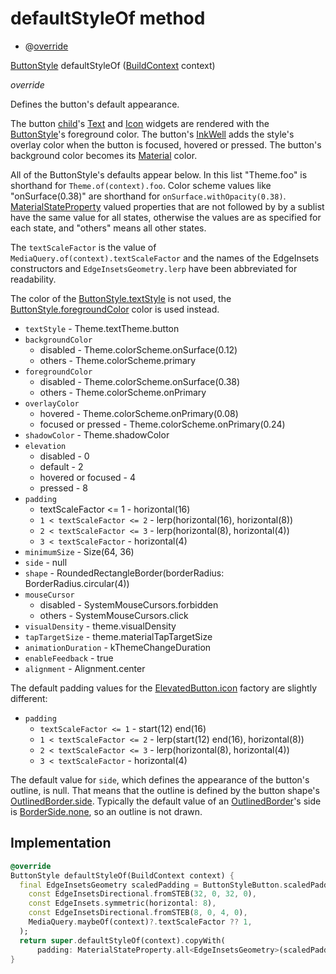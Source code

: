 


# defaultStyleOf method







- @[override](https://api.flutter.dev/flutter/dart-core/override-constant.html)

[ButtonStyle](https://api.flutter.dev/flutter/material/ButtonStyle-class.html) defaultStyleOf
([BuildContext](https://api.flutter.dev/flutter/widgets/BuildContext-class.html) context)

_override_



<p>Defines the button's default appearance.</p>
<p>The button <a href="https://api.flutter.dev/flutter/material/ButtonStyleButton/child.html">child</a>'s <a href="https://api.flutter.dev/flutter/widgets/Text-class.html">Text</a> and <a href="https://api.flutter.dev/flutter/widgets/Icon-class.html">Icon</a> widgets are rendered with
the <a href="https://api.flutter.dev/flutter/material/ButtonStyle-class.html">ButtonStyle</a>'s foreground color. The button's <a href="https://api.flutter.dev/flutter/material/InkWell-class.html">InkWell</a> adds
the style's overlay color when the button is focused, hovered
or pressed. The button's background color becomes its <a href="https://api.flutter.dev/flutter/material/Material-class.html">Material</a>
color.</p>
<p>All of the ButtonStyle's defaults appear below. In this list
"Theme.foo" is shorthand for <code>Theme.of(context).foo</code>. Color
scheme values like "onSurface(0.38)" are shorthand for
<code>onSurface.withOpacity(0.38)</code>. <a href="https://api.flutter.dev/flutter/material/MaterialStateProperty-class.html">MaterialStateProperty</a> valued
properties that are not followed by by a sublist have the same
value for all states, otherwise the values are as specified for
each state, and "others" means all other states.</p>
<p>The <code>textScaleFactor</code> is the value of
<code>MediaQuery.of(context).textScaleFactor</code> and the names of the
EdgeInsets constructors and <code>EdgeInsetsGeometry.lerp</code> have been
abbreviated for readability.</p>
<p>The color of the <a href="https://api.flutter.dev/flutter/material/ButtonStyle/textStyle.html">ButtonStyle.textStyle</a> is not used, the
<a href="https://api.flutter.dev/flutter/material/ButtonStyle/foregroundColor.html">ButtonStyle.foregroundColor</a> color is used instead.</p>
<ul>
<li><code>textStyle</code> - Theme.textTheme.button</li>
<li><code>backgroundColor</code>
<ul>
<li>disabled - Theme.colorScheme.onSurface(0.12)</li>
<li>others - Theme.colorScheme.primary</li>
</ul>
</li>
<li><code>foregroundColor</code>
<ul>
<li>disabled - Theme.colorScheme.onSurface(0.38)</li>
<li>others - Theme.colorScheme.onPrimary</li>
</ul>
</li>
<li><code>overlayColor</code>
<ul>
<li>hovered - Theme.colorScheme.onPrimary(0.08)</li>
<li>focused or pressed - Theme.colorScheme.onPrimary(0.24)</li>
</ul>
</li>
<li><code>shadowColor</code> - Theme.shadowColor</li>
<li><code>elevation</code>
<ul>
<li>disabled - 0</li>
<li>default - 2</li>
<li>hovered or focused - 4</li>
<li>pressed - 8</li>
</ul>
</li>
<li><code>padding</code>
<ul>
<li>textScaleFactor &lt;= 1 - horizontal(16)</li>
<li><code>1 &lt; textScaleFactor &lt;= 2</code> - lerp(horizontal(16), horizontal(8))</li>
<li><code>2 &lt; textScaleFactor &lt;= 3</code> - lerp(horizontal(8), horizontal(4))</li>
<li><code>3 &lt; textScaleFactor</code> - horizontal(4)</li>
</ul>
</li>
<li><code>minimumSize</code> - Size(64, 36)</li>
<li><code>side</code> - null</li>
<li><code>shape</code> - RoundedRectangleBorder(borderRadius: BorderRadius.circular(4))</li>
<li><code>mouseCursor</code>
<ul>
<li>disabled - SystemMouseCursors.forbidden</li>
<li>others - SystemMouseCursors.click</li>
</ul>
</li>
<li><code>visualDensity</code> - theme.visualDensity</li>
<li><code>tapTargetSize</code> - theme.materialTapTargetSize</li>
<li><code>animationDuration</code> - kThemeChangeDuration</li>
<li><code>enableFeedback</code> - true</li>
<li><code>alignment</code> - Alignment.center</li>
</ul>
<p>The default padding values for the <a href="https://api.flutter.dev/flutter/material/ElevatedButton/ElevatedButton.icon.html">ElevatedButton.icon</a> factory are slightly different:</p>
<ul>
<li><code>padding</code>
<ul>
<li><code>textScaleFactor &lt;= 1</code> - start(12) end(16)</li>
<li><code>1 &lt; textScaleFactor &lt;= 2</code> - lerp(start(12) end(16), horizontal(8))</li>
<li><code>2 &lt; textScaleFactor &lt;= 3</code> - lerp(horizontal(8), horizontal(4))</li>
<li><code>3 &lt; textScaleFactor</code> - horizontal(4)</li>
</ul>
</li>
</ul>
<p>The default value for <code>side</code>, which defines the appearance of the button's
outline, is null. That means that the outline is defined by the button
shape's <a href="https://api.flutter.dev/flutter/painting/OutlinedBorder/side.html">OutlinedBorder.side</a>. Typically the default value of an
<a href="https://api.flutter.dev/flutter/painting/OutlinedBorder-class.html">OutlinedBorder</a>'s side is <a href="https://api.flutter.dev/flutter/painting/BorderSide/none-constant.html">BorderSide.none</a>, so an outline is not drawn.</p>



## Implementation

```dart
@override
ButtonStyle defaultStyleOf(BuildContext context) {
  final EdgeInsetsGeometry scaledPadding = ButtonStyleButton.scaledPadding(
    const EdgeInsetsDirectional.fromSTEB(32, 0, 32, 0),
    const EdgeInsets.symmetric(horizontal: 8),
    const EdgeInsetsDirectional.fromSTEB(8, 0, 4, 0),
    MediaQuery.maybeOf(context)?.textScaleFactor ?? 1,
  );
  return super.defaultStyleOf(context).copyWith(
      padding: MaterialStateProperty.all<EdgeInsetsGeometry>(scaledPadding));
}
```







